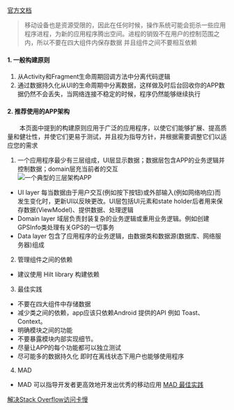 [官方文档](https://developer.android.google.cn/jetpack/guide?hl=en)
> 移动设备也是资源受限的，因此在任何时候，操作系统可能会扼杀一些应用程序进程，为新的应用程序腾出空间。进程的销毁不在用户的控制范围之内，所以不要在四大组件内保存数据
> 并且组件之间不要相互依赖

#### 1. 一般构建原则

1. 从Activity和Fragment生命周期回调方法中分离代码逻辑
2. 通过数据持久化从UI的生命周期中分离数据，这样做及时后台回收你的APP数据仍然不会丢失，当网络连接不稳定的时候，程序仍然能够继续执行

#### 2. 推荐使用的APP架构

&emsp;&emsp;本页面中提到的构建原则应用于广泛的应用程序，以使它们能够扩展、提高质量和健壮性，并使它们更易于测试，并且视为指导方针，并根据需要调整它们以适应您的需求

1. 一个应用程序最少有三层组成，UI层显示数据；数据层包含APP的业务逻辑并控制数据；domain层充当前者的交互  
   ![一个典型的三层架构APP](https://developer.android.google.cn/topic/libraries/architecture/images/mad-arch-overview.png)

- UI layer 每当数据由于用户交互(例如按下按钮)或外部输入(例如网络响应)而发生变化时，更新UI以反映更改。UI层包括UI元素和state holder后者用来保存数据(ViewModel)、提供数据、处理逻辑
- Domain layer 域层负责封装复杂的业务逻辑或重用业务逻辑。例如创建GPSInfo类处理有关GPS的一切事务
- Data layer 包含了应用程序的业务逻辑，由数据类和数据源(数据库、网络服务器)组成

2. 管理组件之间的依赖

- 建议使用 Hilt library 构建依赖 

3. 最佳实践

- 不要在四大组件中存储数据
- 减少类之间的依赖，app应该只依赖Android 提供的API 例如 Toast、Context。
- 明确模块之间的功能
- 不要暴露模块内部实现细节。
- 尽量让APP的每个功能都可以独立测试
- 尽可能多的数据持久化 即时在离线状态下用户也能够使用程序

4. MAD

- MAD 可以指导开发者更高效地开发出优秀的移动应用 [ MAD 最佳实践](https://mp.weixin.qq.com/s/Fq6AA2IWpDzjtiRkQZFIwA)

[解决Stack Overflow访问卡慢](https://github.com/justjavac/ReplaceGoogleCDN)

  
 
